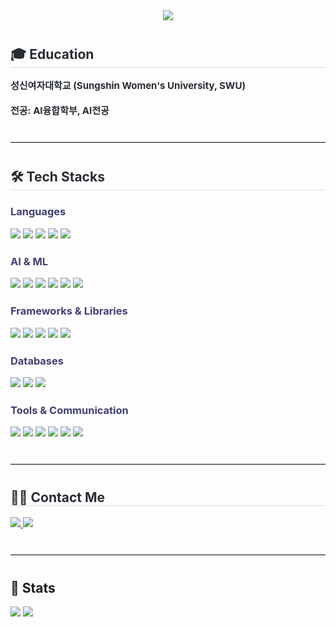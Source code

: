 <!-- Header Banner -->
<div align="center">
  <img src="https://capsule-render.vercel.app/api?type=waving&color=1E90FF&height=240&text=JIWOO's%20GITHUB&animation=fadeIn&fontColor=ffffff&fontSize=50" />
</div>

<!-- Education -->
<div style="text-align: left; margin-top: 40px;">
  <h2 style="border-bottom: 1px solid #d8dee4; color: #282d33;">🎓 Education</h2>
  <div style="font-weight: 700; font-size: 15px; color: #282d33; margin-top: 8px;">
    성신여자대학교 (Sungshin Women's University, SWU)<br/><br/>
    전공: AI융합학부, AI전공
  </div>
</div>

<hr style="border: none; border-top: 1px solid #d8dee4; margin: 40px 0;" />

<!-- Tech Stack -->
<div style="text-align: left;">
  <h2 style="border-bottom: 1px solid #d8dee4; color: #282d33;">🛠️ Tech Stacks</h2>

  <!-- Languages -->
  <h3 style="color: #403F6F; margin-top: 24px;">Languages</h3>
  <div style="margin-bottom: 12px;">
    <img src="https://img.shields.io/badge/Python-3776AB?style=for-the-badge&logo=Python&logoColor=white"/>
    <img src="https://img.shields.io/badge/JavaScript-F7DF1E?style=for-the-badge&logo=JavaScript&logoColor=white"/>
    <img src="https://img.shields.io/badge/Java-007396?style=for-the-badge&logo=Java&logoColor=white"/>
    <img src="https://img.shields.io/badge/C++-00599C?style=for-the-badge&logo=C%2B%2B&logoColor=white"/>
    <img src="https://img.shields.io/badge/HTML5-E34F26?style=for-the-badge&logo=HTML5&logoColor=white"/>
  </div>

  <!-- AI & ML -->
  <h3 style="color: #403F6F; margin-top: 24px;">AI & ML</h3>
  <div style="margin-bottom: 12px;">
    <img src="https://img.shields.io/badge/PyTorch-EE4C2C?style=for-the-badge&logo=PyTorch&logoColor=white"/>
    <img src="https://img.shields.io/badge/TensorFlow-FF6F00?style=for-the-badge&logo=TensorFlow&logoColor=white"/>
    <img src="https://img.shields.io/badge/scikit--learn-F7931E?style=for-the-badge&logo=scikit-learn&logoColor=white"/>
    <img src="https://img.shields.io/badge/OpenCV-5C3EE8?style=for-the-badge&logo=OpenCV&logoColor=white"/>
    <img src="https://img.shields.io/badge/HuggingFace-FFD21F?style=for-the-badge&logo=huggingface&logoColor=white"/>
    <img src="https://img.shields.io/badge/WandB-FFBE00?style=for-the-badge&logo=Weights%20%26%20Biases&logoColor=white"/>
  </div>

  <!-- Frameworks & Libraries -->
  <h3 style="color: #403F6F; margin-top: 24px;">Frameworks & Libraries</h3>
  <div style="margin-bottom: 12px;">
    <img src="https://img.shields.io/badge/FastAPI-009688?style=for-the-badge&logo=FastAPI&logoColor=white"/>
    <img src="https://img.shields.io/badge/Django-092E20?style=for-the-badge&logo=Django&logoColor=white"/>
    <img src="https://img.shields.io/badge/React-61DAFB?style=for-the-badge&logo=React&logoColor=black"/>
    <img src="https://img.shields.io/badge/ReactNative-61DAFB?style=for-the-badge&logo=React&logoColor=black"/>
    <img src="https://img.shields.io/badge/Expo-000020?style=for-the-badge&logo=Expo&logoColor=white"/>
  </div>

  <!-- Databases -->
  <h3 style="color: #403F6F; margin-top: 24px;">Databases</h3>
  <div style="margin-bottom: 12px;">
    <img src="https://img.shields.io/badge/PostgreSQL-316192?style=for-the-badge&logo=PostgreSQL&logoColor=white"/>
    <img src="https://img.shields.io/badge/Supabase-3ECF8E?style=for-the-badge&logo=Supabase&logoColor=white"/>
    <img src="https://img.shields.io/badge/MySQL-4479A1?style=for-the-badge&logo=MySQL&logoColor=white"/>
  </div>

  <!-- Tools & Communication -->
  <h3 style="color: #403F6F; margin-top: 24px;">Tools & Communication</h3>
  <div style="margin-bottom: 12px;">
    <img src="https://img.shields.io/badge/Git-F05032?style=for-the-badge&logo=Git&logoColor=white"/>
    <img src="https://img.shields.io/badge/GitHub-181717?style=for-the-badge&logo=GitHub&logoColor=white"/>
    <img src="https://img.shields.io/badge/Notion-000000?style=for-the-badge&logo=Notion&logoColor=white"/>
    <img src="https://img.shields.io/badge/Docker-2496ED?style=for-the-badge&logo=Docker&logoColor=white"/>
    <img src="https://img.shields.io/badge/Jira-0052CC?style=for-the-badge&logo=Jira&logoColor=white"/>
    <img src="https://img.shields.io/badge/Slack-4A154B?style=for-the-badge&logo=Slack&logoColor=white"/>
  </div>
</div>

<hr style="border: none; border-top: 1px solid #d8dee4; margin: 40px 0;" />

<!-- Contact -->
<div style="text-align: left;">
  <h2 style="border-bottom: 1px solid #d8dee4; color: #282d33;">🧑‍💻 Contact Me</h2>
  <div style="margin-top: 12px;">
    <a href="mailto:jangjang0022@gmail.com">
      <img src="https://img.shields.io/badge/Gmail-EA4335?style=for-the-badge&logo=Gmail&logoColor=white"/>
    </a>
    <a href="https://rocky-passive-c54.notion.site/4e64f4fa18dc46ec8b9e1fcc29278f19">
      <img src="https://img.shields.io/badge/Notion-000000?style=for-the-badge&logo=Notion&logoColor=white"/>
    </a>
  </div>
</div>

<hr style="border: none; border-top: 1px solid #d8dee4; margin: 40px 0;" />

<!-- Stats -->
<div style="text-align: left;">
  <h2>🏅 Stats</h2>
  <div>
    <img src="https://github-readme-stats-zangzoos-projects.vercel.app/api?username=zangzoo&show_icons=true&count_private=true&hide_rank=true&bg_color=60,ffffff,ffffff&title_color=000000&text_color=000000" />
    <img src="https://github-readme-stats-zangzoos-projects.vercel.app/api/top-langs/?username=zangzoo&layout=compact&bg_color=60,ffffff,ffffff&title_color=000000&text_color=000000" />
  </div>
</div>
